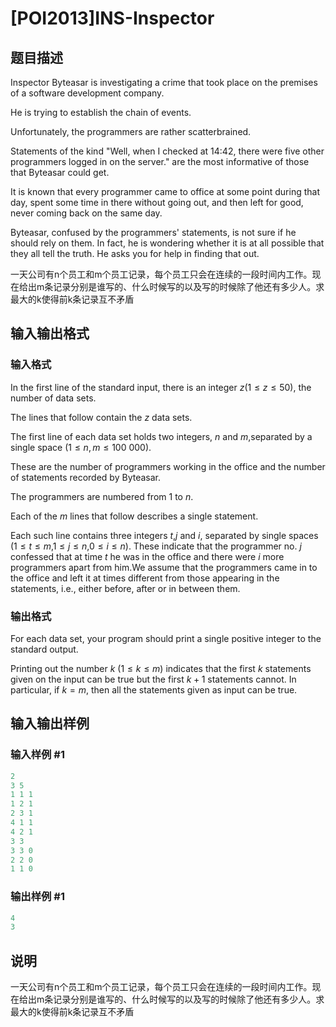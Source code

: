 # [POI2013]INS-Inspector

## 题目描述

Inspector Byteasar is investigating a crime that took place on the premises of a software development company.

He is trying to establish the chain of events.

Unfortunately, the programmers are rather scatterbrained.

Statements of the kind "Well, when I checked at 14:42, there were five other programmers logged in on the server." are the most informative of those that Byteasar could get.

It is known that every programmer came to office at some point during that day, spent some time in there without going out, and then left for good, never coming back on the same day.

Byteasar, confused by the programmers' statements, is not sure if he should rely on them. In fact, he is wondering whether it is at all possible that they all tell the truth. He asks you for help in finding that out.

一天公司有n个员工和m个员工记录，每个员工只会在连续的一段时间内工作。现在给出m条记录分别是谁写的、什么时候写的以及写的时候除了他还有多少人。求最大的k使得前k条记录互不矛盾

## 输入输出格式

### 输入格式

In the first line of the standard input, there is an integer $z$($1\le z\le 50$), the number of data sets.

The lines that follow contain the $z$ data sets.

The first line of each data set holds two integers, $n$ and $m$,separated by a single space ($1\le n,m\le 100\ 000$).

These are the number of programmers working in the office and the number of statements recorded by Byteasar.

The programmers are numbered from 1 to $n$.

Each of the $m$ lines that follow describes a single statement.

Each such line contains three integers $t$,$j$ and $i$, separated by single spaces ($1\le t\le m$,$1\le j\le n$,$0\le i\le n$). These indicate that the programmer no. $j$ confessed that at time $t$ he was in the office and there were $i$ more programmers apart from him.We assume that the programmers came in to the office and left it at times different from those appearing in the statements, i.e., either before, after or in between them.

### 输出格式

For each data set, your program should print a single positive integer to the standard output.

Printing out the number $k$ ($1\le k\le m$) indicates that the first $k$ statements given on the input can be true but the first $k+1$ statements cannot. In particular, if $k=m$, then all the statements given as input can be true.

## 输入输出样例

### 输入样例 #1

```cpp
2
3 5
1 1 1
1 2 1
2 3 1
4 1 1
4 2 1
3 3
3 3 0
2 2 0
1 1 0

```
### 输出样例 #1

```cpp
4
3

```
## 说明

一天公司有n个员工和m个员工记录，每个员工只会在连续的一段时间内工作。现在给出m条记录分别是谁写的、什么时候写的以及写的时候除了他还有多少人。求最大的k使得前k条记录互不矛盾

